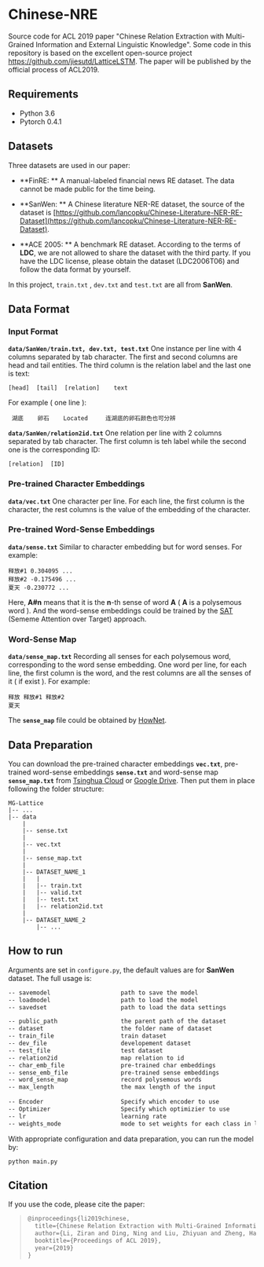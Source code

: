 # Chinese-NRE

Source code for ACL 2019 paper "Chinese Relation Extraction with Multi-Grained Information and External Linguistic Knowledge".  Some code in this repository is based on the excellent open-source project https://github.com/jiesutd/LatticeLSTM. The paper will be published by the official process of ACL2019.



## Requirements

- Python 3.6
- Pytorch 0.4.1



## Datasets

Three datasets are used in our paper:

- **FinRE: ** A manual-labeled financial news RE dataset. The data cannot be made public for the time being.


- **SanWen: ** A  Chinese literature NER-RE dataset, the source of the dataset is  [https://github.com/lancopku/Chinese-Literature-NER-RE-Dataset](https://github.com/lancopku/Chinese-Literature-NER-RE-Dataset). 
- **ACE 2005: ** A benchmark RE dataset. According to the terms of **LDC**, we are not allowed to share the dataset with the third party. If you have the LDC license, please obtain the dataset (LDC2006T06) and follow the data format by yourself.

In this project, `train.txt` , `dev.txt` and `test.txt` are all from **SanWen**.



## Data Format

### Input Format

**`data/SanWen/train.txt, dev.txt, test.txt`** One instance per line with 4 columns separated by tab character. The first and second columns are head and tail entities. The third column is the relation label and the last one is text:

```
[head]	[tail]	[relation]	  text
```

For example ( one line ):

```
 湖底	   卵石	 Located	 连湖底的卵石颜色也可分辨
```

**`data/SanWen/relation2id.txt`** One relation per line with 2 columns separated by tab character. The first column is teh label while the second one is the corresponding ID:

```
[relation]	[ID]
```

### Pre-trained Character Embeddings

**`data/vec.txt`** One character per line. For each line, the first column is the character, the rest columns is the value of the embedding of the character.

### Pre-trained Word-Sense Embeddings

**`data/sense.txt`** Similar to character embedding but for word senses. For example:

```
释放#1 0.304095 ...
释放#2 -0.175496 ...
夏天 -0.230772 ...
```

Here, **A#n** means that it is the **n**-th sense of word **A** ( **A** is a polysemous word ).  And the word-sense embeddings could be trained by the [SAT](https://github.com/thunlp/SE-WRL-SAT) (Sememe Attention over Target) approach.

### Word-Sense Map

**`data/sense_map.txt`** Recording all senses for each polysemous word, corresponding to the word sense embedding.  One word per line, for each line, the first column is the word, and the rest columns are all the senses of it ( if exist ). For example:

```
释放 释放#1 释放#2
夏天
```

The **`sense_map`** file could be obtained by [HowNet](https://github.com/thunlp/OpenHowNet-API).



## Data Preparation

You can download the pre-trained character embeddings **`vec.txt`**, pre-trained word-sense embeddings **`sense.txt`** and word-sense map **`sense_map.txt`** from [Tsinghua Cloud](https://cloud.tsinghua.edu.cn/d/5fe72c2b6af6453b8441/) or [Google Drive](https://drive.google.com/open?id=1KQZTyeN2m-5Xmr1QRxuy-7zv2Pzo3so4). Then put them in place following the folder structure:

```
MG-Lattice
|-- ...
|-- data
	|
	|-- sense.txt
	|
	|-- vec.txt
	|
	|-- sense_map.txt
	|
	|-- DATASET_NAME_1
	|	|
	|	|-- train.txt
	|	|-- valid.txt
	|	|-- test.txt
	|	|-- relation2id.txt
    |
    |-- DATASET_NAME_2
    	|-- ...
```



## How to run

Arguments are set in `configure.py`, the default values are for **SanWen** dataset. The full usage is:

```tex
-- savemodel  					path to save the model					
-- loadmodel					path to load the model					
-- savedset						path to load the data settings 			

-- public_path					the parent path of the dataset 			(data/)
-- dataset          			the folder name of dataset				(SanWen/)
-- train_file					train dataset  							(train.txt)
-- dev_file						developement dataset  					(dev.txt)
-- test_file					test dataset  							(test.txt)
-- relation2id					map relation to id  					(relation2id.txt)
-- char_emb_file				pre-trained char embeddings 			(vec.txt)
-- sense_emb_file				pre-trained sense embeddings 			(sense.txt)
-- word_sense_map				record polysemous words 				(sense_map.txt)
-- max_length					the max length of the input				
					
-- Encoder						Specify which encoder to use
-- Optimizer					Specify which optimizier to use
-- lr							learning rate							
-- weights_mode					mode to set weights for each class in loss function
```

 With appropriate configuration and data preparation, you can run the model by:

```shell
python main.py
```



## Citation

If you use the code, please cite the paper:

> ```latex
> @inproceedings{li2019chinese,
>   title={Chinese Relation Extraction with Multi-Grained Information andExternal Linguistic Knowledge},
>   author={Li, Ziran and Ding, Ning and Liu, Zhiyuan and Zheng, Hai-Tao and Shen, Ying},
>   booktitle={Proceedings of ACL 2019},
>   year={2019}
> }
> ```





